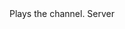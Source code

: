 <function name="Play" parent="IGModAudioChannel" type="classfunc">
	<description>
		Plays the channel.
	</description>
	<realm>Server</realm>
	<args>
	</args>
	<rets>
	</rets>
</function>